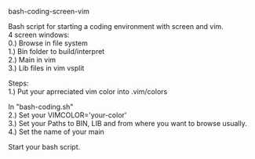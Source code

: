 bash-coding-screen-vim

Bash script for starting a coding environment with screen and vim. \
4 screen windows: \
0.) Browse in file system \
1.) Bin folder to build/interpret \
2.) Main in vim \
3.) Lib files in vim vsplit 

Steps: \
1.) Put your aprreciated vim color into .vim/colors 

In "bash-coding.sh" \
2.) Set your VIMCOLOR='your-color' \
3.) Set your Paths to BIN, LIB and from where you want to browse usually. \
4.) Set the name of your main 

Start your bash script. 
